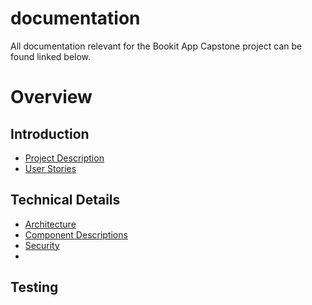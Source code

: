 # documentation

All documentation relevant for the Bookit App Capstone project can be found linked below.

# Overview

## Introduction
* [Project Description]()
* [User Stories]()

## Technical Details
* [Architecture]()
* [Component Descriptions]()
* [Security]()
* [API Overview]: (https://endpointsportal.sweng-581-capstone.cloud.goog/)

## Testing

